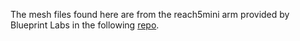The mesh files found here are from the reach5mini arm provided by Blueprint Labs in the following [repo](https://github.com/blueprint-lab/Blueprint_Lab_Software/tree/master/ROS/reach_system_one_support/meshes).